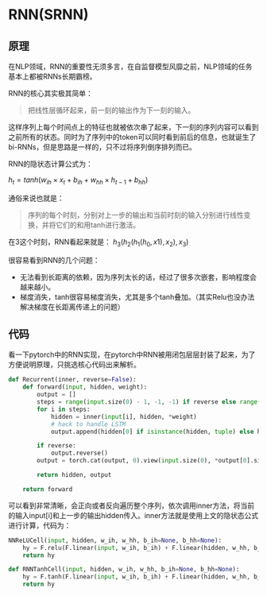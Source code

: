 # RNN(SRNN)
## 原理
在NLP领域，RNN的重要性无须多言，在自监督模型风靡之前，NLP领域的任务基本上都被RNNs长期霸榜。

RNN的核心其实极其简单：
>把线性层循环起来，前一刻的输出作为下一刻的输入。

这样序列上每个时间点上的特征也就被依次串了起来，下一刻的序列内容可以看到之前所有的状态。同时为了序列中的token可以同时看到前后的信息，也就诞生了bi-RNNs，但是思路是一样的，只不过将序列倒序排列而已。

RNN的隐状态计算公式为：

$h_{t}=tanh(w_{ih}\times x_{t}+b_{ih}+w_{hh}\times h_{t-1}+b_{hh})$

通俗来说也就是：
>序列的每个时刻，分别对上一步的输出和当前时刻的输入分别进行线性变换，并将它们的和用tanh进行激活。

在3这个时刻，RNN看起来就是：
$h_{3}(h_{2}(h_{1}(h_{0},x1),x_{2}),x_{3})$

很容易看到RNN的几个问题：
- 无法看到长距离的依赖，因为序列太长的话，经过了很多次嵌套，影响程度会越来越小。
- 梯度消失，tanh很容易梯度消失，尤其是多个tanh叠加。（其实Relu也没办法解决梯度在长距离传递上的问题）

## 代码
看一下pytorch中的RNN实现，在pytorch中RNN被用闭包层层封装了起来，为了方便说明原理，只挑选核心代码出来解析。

```python
def Recurrent(inner, reverse=False):
    def forward(input, hidden, weight):
        output = []
        steps = range(input.size(0) - 1, -1, -1) if reverse else range(input.size(0)) # steps=[seq_len-1, ...,1,0] or [0,1,...,seq_len-1]
        for i in steps:
            hidden = inner(input[i], hidden, *weight)
            # hack to handle LSTM
            output.append(hidden[0] if isinstance(hidden, tuple) else hidden)

        if reverse:
            output.reverse()
        output = torch.cat(output, 0).view(input.size(0), *output[0].size())

        return hidden, output

    return forward
```

可以看到非常清晰，会正向或者反向遍历整个序列，依次调用inner方法，将当前的输入input[i]和上一步的输出hidden传入。inner方法就是使用上文的隐状态公式进行计算，代码为：

```python
NNReLUCell(input, hidden, w_ih, w_hh, b_ih=None, b_hh=None):
    hy = F.relu(F.linear(input, w_ih, b_ih) + F.linear(hidden, w_hh, b_hh))
    return hy

def RNNTanhCell(input, hidden, w_ih, w_hh, b_ih=None, b_hh=None):
    hy = F.tanh(F.linear(input, w_ih, b_ih) + F.linear(hidden, w_hh, b_hh))
    return hy
```


